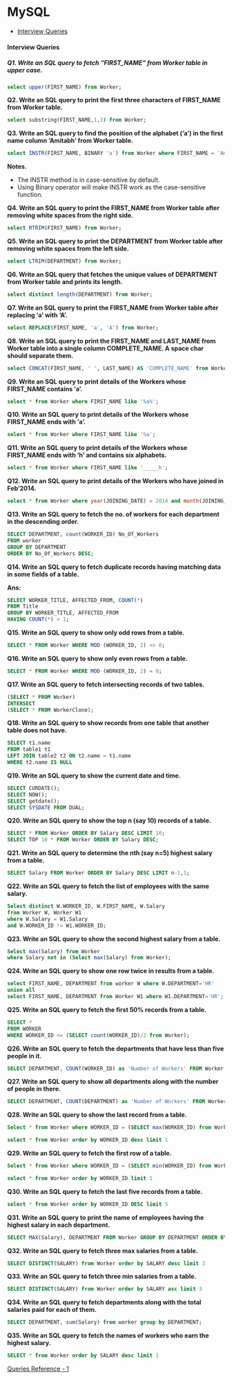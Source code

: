 # MySQL



- [Interview Queries](#interview-queries)



#### Interview Queries

##### Q1. Write an SQL query to fetch “FIRST_NAME” from Worker table in upper case.

```sql
select upper(FIRST_NAME) from Worker;
```

**Q2. Write an SQL query to print the first three characters of FIRST_NAME from Worker table.**

```sql
select substring(FIRST_NAME,1,3) from Worker;
```

**Q3. Write an SQL query to find the position of the alphabet (‘a’) in the first name column ‘Amitabh’ from Worker table.**

```sql
select INSTR(FIRST_NAME, BINARY 'a') from Worker where FIRST_NAME = 'Amitabh';
```

**Notes.**

- The INSTR method is in case-sensitive by default.
- Using Binary operator will make INSTR work as the case-sensitive function.

**Q4. Write an SQL query to print the FIRST_NAME from Worker table after removing white spaces from the right side.**

```sql
select RTRIM(FIRST_NAME) from Worker;
```

**Q5. Write an SQL query to print the DEPARTMENT from Worker table after removing white spaces from the left side.**

```sql
select LTRIM(DEPARTMENT) from Worker;
```

**Q6. Write an SQL query that fetches the unique values of DEPARTMENT from Worker table and prints its length.**

```sql
select distinct length(DEPARTMENT) from Worker;
```

**Q7. Write an SQL query to print the FIRST_NAME from Worker table after replacing ‘a’ with ‘A’.**

```sql
select REPLACE(FIRST_NAME, 'a', 'A') from Worker;
```

**Q8. Write an SQL query to print the FIRST_NAME and LAST_NAME from Worker table into a single column COMPLETE_NAME. A space char should separate them.**

```sql
select CONCAT(FIRST_NAME, ' ', LAST_NAME) AS 'COMPLETE_NAME' from Worker;
```

**Q9. Write an SQL query to print details of the Workers whose FIRST_NAME contains ‘a’.**

```sql
select * from Worker where FIRST_NAME like '%a%';
```

**Q10. Write an SQL query to print details of the Workers whose FIRST_NAME ends with ‘a’.**

```sql
select * from Worker where FIRST_NAME like '%a';
```

**Q11. Write an SQL query to print details of the Workers whose FIRST_NAME ends with ‘h’ and contains six alphabets.**

```sql
select * from Worker where FIRST_NAME like '_____h';
```

**Q12. Write an SQL query to print details of the Workers who have joined in Feb’2014.**

```sql
select * from Worker where year(JOINING_DATE) = 2014 and month(JOINING_DATE) = 2;
```

**Q13. Write an SQL query to fetch the no. of workers for each department in the descending order.**

```sql
SELECT DEPARTMENT, count(WORKER_ID) No_Of_Workers 
FROM worker 
GROUP BY DEPARTMENT 
ORDER BY No_Of_Workers DESC;
```

**Q14. Write an SQL query to fetch duplicate records having matching data in some fields of a table.**

**Ans:** 

```sql
SELECT WORKER_TITLE, AFFECTED_FROM, COUNT(*)
FROM Title
GROUP BY WORKER_TITLE, AFFECTED_FROM
HAVING COUNT(*) > 1;
```

**Q15. Write an SQL query to show only odd rows from a table.**

```sql
SELECT * FROM Worker WHERE MOD (WORKER_ID, 2) <> 0;
```

**Q16. Write an SQL query to show only even rows from a table.**

```sql
SELECT * FROM Worker WHERE MOD (WORKER_ID, 2) = 0;
```

**Q17. Write an SQL query to fetch intersecting records of two tables.**

```sql
(SELECT * FROM Worker)
INTERSECT
(SELECT * FROM WorkerClone);
```

**Q18. Write an SQL query to show records from one table that another table does not have.**

```sql
SELECT t1.name
FROM table1 t1
LEFT JOIN table2 t2 ON t2.name = t1.name
WHERE t2.name IS NULL
```

**Q19. Write an SQL query to show the current date and time.**

```sql
SELECT CURDATE();
SELECT NOW();
SELECT getdate();
SELECT SYSDATE FROM DUAL;
```

**Q20. Write an SQL query to show the top n (say 10) records of a table.**

```sql
SELECT * FROM Worker ORDER BY Salary DESC LIMIT 10;
SELECT TOP 10 * FROM Worker ORDER BY Salary DESC;
```

**Q21. Write an SQL query to determine the nth (say n=5) highest salary from a table.**

```sql
SELECT Salary FROM Worker ORDER BY Salary DESC LIMIT n-1,1;
```

**Q22. Write an SQL query to fetch the list of employees with the same salary.**

```sql
Select distinct W.WORKER_ID, W.FIRST_NAME, W.Salary 
from Worker W, Worker W1 
where W.Salary = W1.Salary 
and W.WORKER_ID != W1.WORKER_ID;
```

**Q23. Write an SQL query to show the second highest salary from a table.**

```sql
Select max(Salary) from Worker 
where Salary not in (Select max(Salary) from Worker);
```

**Q24. Write an SQL query to show one row twice in results from a table.**

```sql
select FIRST_NAME, DEPARTMENT from worker W where W.DEPARTMENT='HR' 
union all 
select FIRST_NAME, DEPARTMENT from Worker W1 where W1.DEPARTMENT='HR';
```

**Q25. Write an SQL query to fetch the first 50% records from a table.**

```sql
SELECT *
FROM WORKER
WHERE WORKER_ID <= (SELECT count(WORKER_ID)/2 from Worker);
```

**Q26. Write an SQL query to fetch the departments that have less than five people in it.**

```sql
SELECT DEPARTMENT, COUNT(WORKER_ID) as 'Number of Workers' FROM Worker GROUP BY DEPARTMENT HAVING COUNT(WORKER_ID) < 5;
```

**Q27. Write an SQL query to show all departments along with the number of people in there.**

```sql
SELECT DEPARTMENT, COUNT(DEPARTMENT) as 'Number of Workers' FROM Worker GROUP BY DEPARTMENT;
```

**Q28. Write an SQL query to show the last record from a table.**

```sql
Select * from Worker where WORKER_ID = (SELECT max(WORKER_ID) from Worker);

select * from Worker order by WORKER_ID desc limit 1
```

**Q29. Write an SQL query to fetch the first row of a table.**

```sql
Select * from Worker where WORKER_ID = (SELECT min(WORKER_ID) from Worker);

select * from Worker order by WORKER_ID limit 1
```

**Q30. Write an SQL query to fetch the last five records from a table.**

```sql
select * from Worker order by WORKER_ID DESC limit 5
```

**Q31. Write an SQL query to print the name of employees having the highest salary in each department.**

```sql
SELECT MAX(Salary), DEPARTMENT FROM Worker GROUP BY DEPARTMENT ORDER BY Salary DESC
```

**Q32. Write an SQL query to fetch three max salaries from a table.**

```sql
SELECT DISTINCT(SALARY) from Worker order by SALARY desc limit 3
```

**Q33. Write an SQL query to fetch three min salaries from a table.**

```sql
SELECT DISTINCT(SALARY) from Worker order by SALARY asc limit 3
```

**Q34. Write an SQL query to fetch departments along with the total salaries paid for each of them.**

```sql
SELECT DEPARTMENT, sum(Salary) from worker group by DEPARTMENT;
```

**Q35. Write an SQL query to fetch the names of workers who earn the highest salary.**

```sql
SELECT * from Worker order by SALARY desc limit 1
```



[Queries Reference - 1](https://www.techbeamers.com/sql-query-questions-answers-for-practice/)